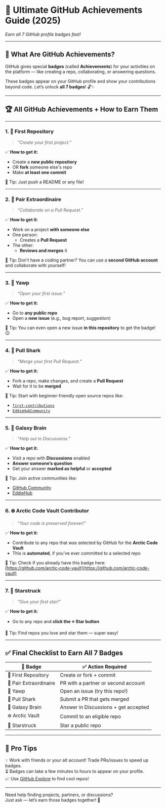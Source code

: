 # 🏅 Ultimate GitHub Achievements Guide (2025)  
_Earn all 7 GitHub profile badges fast!_

---

## 🔰 What Are GitHub Achievements?

GitHub gives special **badges** (called **Achievements**) for your activities on the platform — like creating a repo, collaborating, or answering questions.

These badges appear on your GitHub profile and show your contributions beyond code. Let’s unlock **all 7 badges**! 🔓✨

---

## 🏆 All GitHub Achievements + How to Earn Them

---

### 1. 🐣 First Repository
> _“Create your first project.”_

✅ **How to get it:**
- Create a **new public repository**
- OR **fork** someone else's repo
- Make **at least one commit**

📌 Tip: Just push a README or any file!

---

### 2. 🤝 Pair Extraordinaire
> _“Collaborate on a Pull Request.”_

✅ **How to get it:**
- Work on a project **with someone else**
- One person:
  - Creates a **Pull Request**
- The other:
  - **Reviews and merges** it

📌 Tip: Don’t have a coding partner? You can use a **second GitHub account** and collaborate with yourself!

---

### 3. 📣 Yawp
> _“Open your first issue.”_

✅ **How to get it:**
- Go to **any public repo**
- Open a **new issue** (e.g., bug report, suggestion)

📌 Tip: You can even open a new issue **in this repository** to get the badge! 😉

---

### 4. 🦈 Pull Shark
> _“Merge your first Pull Request.”_

✅ **How to get it:**
- Fork a repo, make changes, and create a **Pull Request**
- Wait for it to be **merged**

📌 Tip: Start with beginner-friendly open source repos like:
- [`first-contributions`](https://github.com/firstcontributions/first-contributions)
- [`EddieHubCommunity`](https://github.com/EddieHubCommunity)

---

### 5. 🧠 Galaxy Brain
> _“Help out in Discussions.”_

✅ **How to get it:**
- Visit a repo with **Discussions** enabled
- **Answer someone’s question**
- Get your answer **marked as helpful** or **accepted**

📌 Tip: Join active communities like:
- [GitHub Community](https://github.com/orgs/community/discussions)
- [EddieHub](https://github.com/EddieHubCommunity/support/discussions)

---

### 6. ❄️ Arctic Code Vault Contributor
> _“Your code is preserved forever!”_

✅ **How to get it:**
- Contribute to any repo that was selected by GitHub for the **Arctic Code Vault**
- This is **automated**, if you’ve ever committed to a selected repo

📌 Tip: Check if you already have this badge here:  
[https://github.com/arctic-code-vault](https://github.com/arctic-code-vault)

---

### 7. 🌟 Starstruck
> _“Give your first star!”_

✅ **How to get it:**
- Go to any repo and **click the ⭐️ Star button**

📌 Tip: Find repos you love and star them — super easy!

---

## ✅ Final Checklist to Earn All 7 Badges

| 🏅 Badge               | ✅ Action Required                        |
|------------------------|------------------------------------------|
| 🐣 First Repository     | Create or fork + commit                  |
| 🤝 Pair Extraordinaire | PR with a partner or second account      |
| 📣 Yawp                | Open an issue (try this repo!)           |
| 🦈 Pull Shark          | Submit a PR that gets merged             |
| 🧠 Galaxy Brain        | Answer in Discussions + get accepted     |
| ❄️ Arctic Vault        | Commit to an eligible repo               |
| 🌟 Starstruck          | Star a public repo                       |

---

## 🎯 Pro Tips

💡 Work with friends or your alt account! Trade PRs/issues to speed up badges.  
⏳ Badges can take a few minutes to hours to appear on your profile.  
📈 Use [GitHub Explore](https://github.com/explore) to find cool repos!

---

Need help finding projects, partners, or discussions?  
Just ask — let’s earn those badges together! 🚀
